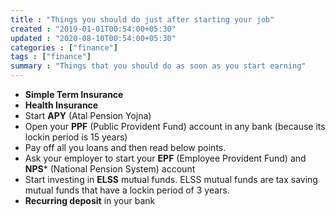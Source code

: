 ```yaml
---
title : "Things you should do just after starting your job"
created : "2019-01-01T00:54:00+05:30"
updated : "2020-08-10T00:54:00+05:30"
categories : ["finance"]
tags : ["finance"]
summary : "Things that you should do as soon as you start earning"
---
```


* **Simple Term Insurance**
* **Health Insurance**
* Start **APY** (Atal Pension Yojna)
* Open your **PPF** (Public Provident Fund) account in any bank (because its lockin period is 15 years)
* Pay off all you loans and then read below points.
* Ask your employer to start your **EPF** (Employee Provident Fund) and **NPS*** (National Pension System) account 
* Start investing in **ELSS** mutual funds. ELSS mutual funds are tax saving mutual funds that have a lockin period of 3 years.
* **Recurring deposit** in your bank
